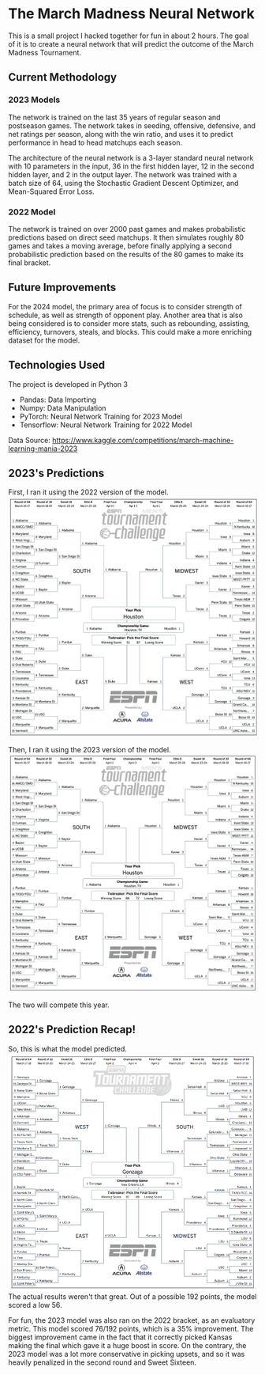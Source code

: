 # The March Madness Neural Network
This is a small project I hacked together for fun in about 2 hours. The goal of it is to create a neural network
that will predict the outcome of the March Madness Tournament.

## Current Methodology

### 2023 Models
The network is trained on the last 35 years of regular season and postseason games. The network takes in seeding, offensive, defensive, and net ratings per season, along with the win ratio, and uses it to predict performance in head 
to head matchups each season.

The architecture of the neural network is a 3-layer standard neural network with 10 parameters in the input, 36 in the first hidden layer, 12 in the second hidden layer, and 2 in the output layer. The network was trained with a batch size of 64, using the Stochastic Gradient Descent Optimizer, and Mean-Squared Error Loss.

### 2022 Model
The network is trained on over 2000 past games and makes probabilistic predictions based on direct seed matchups. It then simulates roughly 80 games and takes a moving average, before finally applying a second probabilistic prediction based on 
the results of the 80 games to make its final bracket. 

## Future Improvements
For the 2024 model, the primary area of focus is to consider strength of schedule, as well as strength of opponent play. Another area that is also being considered is to consider more stats, such as rebounding, assisting, efficiency, turnovers, steals, and blocks. This could make a more enriching dataset for the model.

## Technologies Used
The project is developed in Python 3
- Pandas: Data Importing
- Numpy: Data Manipulation
- PyTorch: Neural Network Training for 2023 Model
- Tensorflow: Neural Network Training for 2022 Model

Data Source: https://www.kaggle.com/competitions/march-machine-learning-mania-2023

## 2023's Predictions
First, I ran it using the 2022 version of the model.
![2023 March Madness Predictions](/2023-22.png)

Then, I ran it using the 2023 version of the model.
![2023 March Madness Predictions](/2023-23.png)

The two will compete this year.

## 2022's Prediction Recap!
So, this is what the model predicted.
![2022 March Madness Predictions](/2022.png)
The actual results weren't that great. Out of a possible 192 points, the model scored a low 56.

For fun, the 2023 model was also ran on the 2022 bracket, as an evaluatory metric. This model scored 76/192 points, 
which is a 35% improvement. The biggest improvement came in the fact that it correctly picked Kansas making the final which gave it a huge boost in score. On the contrary, the 2023 model was a lot more conservative in picking upsets, and so it was heavily penalized in the second round and Sweet Sixteen.

